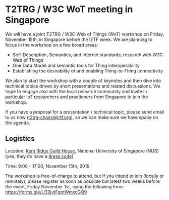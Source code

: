 # T2TRG / W3C WoT meeting in Singapore

We will have a joint T2TRG / W3C Web of Things (WoT) workshop on Friday, November 15th, in Singapore before the IETF week. We are planning to focus in the workshop on a few broad areas:

* Self-Description, Semantics, and Internet standards; research with W3C Web of Things 
* One Data Model and semantic tools for Thing interoperability 
* Establishing the desirability of and enabling Thing-to-Thing connectivity

We plan to start the workshop with a couple of keynotes and then dive into technical topics driven by short presentations and related discussions. We hope to engage also with the local research community and invite in particular IoT researchers and practioners from Singapore to join the workshop.

If you have a proposal for a presentation / technical topic, please send email to us now (t2trg-chairs@irtf.org), so we can make sure we have space on the agenda.

## Logistics

Location: [Kent Ridge Guild House](https://www.nuss.org.sg/kent-ridge/27), National University of Singapore (NUS) \[yes, they do have a [dress code][]\]

[dress code]: https://www.nuss.org.sg/news/nuss-dress-code-updated

Time: 9:00 - 17:00, November 15th, 2019

The workshop is free-of-charge to attend, but if you intend to join (locally or remotely), please register as soon as possible but latest two weeks before the event, Friday November 1st, using the following form:
https://forms.gle/U33jvtFgotWmxcGQ9

